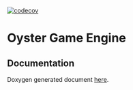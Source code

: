 [![codecov](https://codecov.io/gh/george-yeo/vulkan-project/branch/main/graph/badge.svg?token=2OW9VDWAR5)](https://codecov.io/gh/george-yeo/vulkan-project)

# Oyster Game Engine

## Documentation
Doxygen generated document [here](https://george-yeo.github.io/vulkan-project/).
